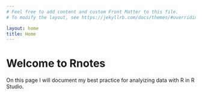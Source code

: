 ```yaml
---
# Feel free to add content and custom Front Matter to this file.
# To modify the layout, see https://jekyllrb.com/docs/themes/#overriding-theme-defaults

layout: home
title: Home
---
```


# Welcome to Rnotes

On this page I will document my best practice for analyizing data with R in R Studio.  